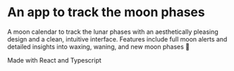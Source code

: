 # An app to track the moon phases
A moon calendar to track the lunar phases with an aesthetically pleasing design and a clean, intuitive interface. Features include full moon alerts and detailed insights into waxing, waning, and new moon phases 🌙

Made with React and Typescript
